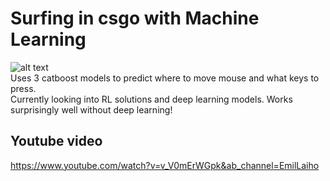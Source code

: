 # Surfing in csgo with Machine Learning
![alt text](https://github.com/LaihoE/Csgo-surf-ML/blob/main/surfexpl.png?raw=TRUE)  
Uses 3 catboost models to predict where to move mouse and what keys to press.  
Currently looking into RL solutions and deep learning models. Works surprisingly well without deep learning!  
## Youtube video
https://www.youtube.com/watch?v=v_V0mErWGpk&ab_channel=EmilLaiho
